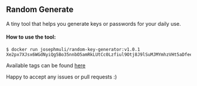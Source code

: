 ## Random Generate


A tiny tool that helps you generate keys or passwords for your daily use.


#### How to use the tool:

```
$ docker run josephmuli/random-key-generator:v1.0.1
Xe2px7XJsx6WGdNyiQg5Bo35nnbO5amRkLUtCc0Lzfiul9Otj8J9lSuMJMYmhzVHt5aDfeeEDETCjWkZHz6DfR5k
```

Available tags can be found [here](https://hub.docker.com/r/josephmuli/random-key-generator/tags)

Happy to accept any issues or pull requests :)